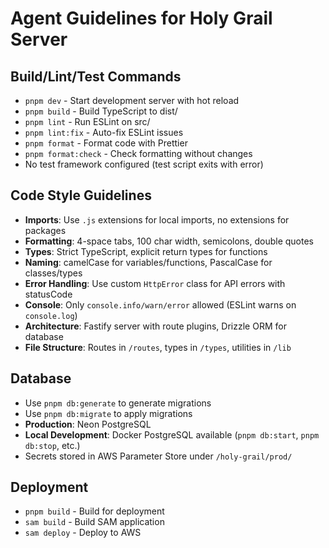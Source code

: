# Agent Guidelines for Holy Grail Server

## Build/Lint/Test Commands
- `pnpm dev` - Start development server with hot reload
- `pnpm build` - Build TypeScript to dist/
- `pnpm lint` - Run ESLint on src/
- `pnpm lint:fix` - Auto-fix ESLint issues
- `pnpm format` - Format code with Prettier
- `pnpm format:check` - Check formatting without changes
- No test framework configured (test script exits with error)

## Code Style Guidelines
- **Imports**: Use `.js` extensions for local imports, no extensions for packages
- **Formatting**: 4-space tabs, 100 char width, semicolons, double quotes
- **Types**: Strict TypeScript, explicit return types for functions
- **Naming**: camelCase for variables/functions, PascalCase for classes/types
- **Error Handling**: Use custom `HttpError` class for API errors with statusCode
- **Console**: Only `console.info/warn/error` allowed (ESLint warns on `console.log`)
- **Architecture**: Fastify server with route plugins, Drizzle ORM for database
- **File Structure**: Routes in `/routes`, types in `/types`, utilities in `/lib`

## Database
- Use `pnpm db:generate` to generate migrations
- Use `pnpm db:migrate` to apply migrations
- **Production**: Neon PostgreSQL 
- **Local Development**: Docker PostgreSQL available (`pnpm db:start`, `pnpm db:stop`, etc.)
- Secrets stored in AWS Parameter Store under `/holy-grail/prod/`

## Deployment
- `pnpm build` - Build for deployment
- `sam build` - Build SAM application
- `sam deploy` - Deploy to AWS